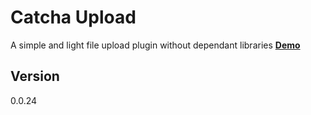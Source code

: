 # Catcha Upload
A simple and light file upload plugin without dependant libraries
<b>[Demo](http://tangible-chickens.surge.sh/)</b>

## Version  
0.0.24